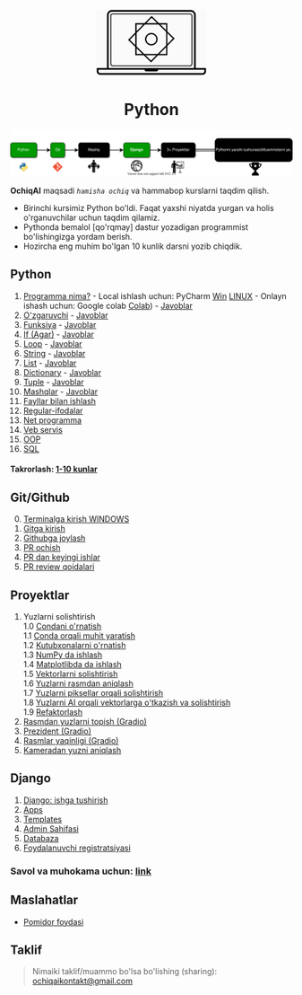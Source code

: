<p align="center">
<a href="ochiqai.com">
<img src="./images/logo.png" width=200>
</a>
<h1 align="center">Python</h1>


<p align="center">
  <a href="https://github.com/Elyorcv/ajoyib-python/blob/main/README.md" target="_blank">
      <img src="./images/intro.svg"/>
  </a>
</p>

**OchiqAI** maqsadi _`hamisha ochiq`_ va hammabop kurslarni taqdim qilish. 

* Birinchi kursimiz Python bo'ldi. Faqat yaxshi niyatda yurgan va holis o'rganuvchilar uchun taqdim qilamiz. 
* Pythonda bemalol [qo'rqmay] dastur yozadigan programmist bo'lishingizga yordam berish. 
* Hozircha eng muhim bo'lgan 10 kunlik darsni yozib chiqdik. 



## Python 

  1. [Programma nima?](./python/01-kun-Programma/01-kun.md) 
    - Local ishlash uchun: PyCharm [Win](./biblateka/pycharm_windows.md) [LINUX](no)
    - Onlayn ishash uchun: Google colab [Colab](./biblateka/google-colab-ishlash/google-colab-ochish.md))
    - [Javoblar](./python/01-kun-Programma/01-kun-javoblar.md)
  2. [O'zgaruvchi](./python/02-kun-O'zgaruvchi/02-kun.md) 
    - [Javoblar](./python/02-kun-O'zgaruvchi/02-kun-javoblar.md)
  3. [Funksiya](./python/03-kun-Funksiya/03-kun.md) 
    - [Javoblar](./python/03-kun-Funksiya/03-kun-javoblar.md)
  4. [If (Agar)](./python/04-kun-Agar/04-kun.md)
    - [Javoblar](./python/04-kun-Agar/04-kun-javoblar.md)
  5. [Loop](./python/05-kun-Loop/05-kun.md)
    - [Javoblar](./python/05-kun-Loop/05-kun-javoblar.md)
  6. [String](./python/06-kun-String/06-kun.md)
    - [Javoblar](./python/06-kun-String/06-kun-javoblar.md)
  7. [List](./python/07-kun-List/07-kun.md)
    - [Javoblar](./python/07-kun-List/07-kun-javoblar.md)
  8. [Dictionary](./python/08-kun-Dictionary/08-kun.md)
    - [Javoblar](./python/08-kun-Dictionary/08-kun-javoblar.md)
  9. [Tuple](./python/09-kun-Tuple/09-kun.md)
    - [Javoblar](./python/09-kun-Tuple/09-kun-javoblar.md)
  10. [Mashqlar](./python/10-kun-Mashqlar/10-kun.md)
    - [Javoblar](./python/10-kun-Mashqlar/10-kun-javoblar.md)
  11. [Fayllar bilan ishlash](./python/11-kun-Fayl/11-kun-fayl.md)
  12. [Regular-ifodalar](./python/12-kun-Regular-ifodalar/12-kun-regular-ifodalar.md)
  13. [Net programma](./python/13-kun-Net-Programma/13-net-programma.md)
  14. [Veb servis](./python/14-kun-Veb-servis/14-kun-veb-servis.md)
  15. [OOP](./python/15-kun-OOP/15-kun-oop.md)
  16. [SQL](./python/16-kun-SQL/16-kun-sql.md)

#### Takrorlash: [1-10 kunlar](./biblateka/python_shpagralka.pdf)


## Git/Github 
  0. [Terminalga kirish WINDOWS](./terminal/terminal_windows.md)
  1. [Gitga kirish](./github/Gitga_kirish.md)
  2. [Githubga joylash](./github/githubga_joylash.md)
  3. [PR ochish](./github/github_pr_qilish.md)
  4. [PR dan keyingi ishlar](./github/PRdan_keyingi_qadam.md)
  5. [PR review qoidalari](./github/PR_review_qoidalari.md)

## Proyektlar
  1. Yuzlarni solishtirish <br>
     1.0 [Condani o'rnatish](./projects/yuzlarni-taqqoslash/doklar/1-0-conda-urnatish.md) <br>
     1.1 [Conda orqali muhit yaratish](./projects/yuzlarni-taqqoslash/doklar/1-1-conda-muhit-yaratish.md) <br>
     1.2 [Kutubxonalarni o'rnatish](./projects/yuzlarni-taqqoslash/doklar/1-2-kutubxona-urnatish.md) <br>
     1.3 [NumPy da ishlash](./projects/yuzlarni-taqqoslash/doklar/1-3-numpy.md)<br>
     1.4 [Matplotlibda da ishlash](./projects/yuzlarni-taqqoslash/doklar/1-4-matplotlib.md)<br>
     1.5 [Vektorlarni solishtirish](./projects/yuzlarni-taqqoslash/doklar/1-5-vektorlarni-solishtirish.md)<br>
     1.6 [Yuzlarni rasmdan aniqlash](./projects/yuzlarni-taqqoslash/doklar/1-6-yuzni-rasmdan-aniqlash.md)<br>
     1.7 [Yuzlarni piksellar orqali solishtirish](./projects/yuzlarni-taqqoslash/doklar/1-7-yuzlarni-solishtirish-piksellar.md)<br>
     1.8 [Yuzlarni AI orqali vektorlarga o'tkazish va solishtirish](./projects/yuzlarni-taqqoslash/doklar/1-8-yuzlarni-solishtirish-AI.md)<br>
     1.9 [Refaktorlash](./projects/yuzlarni-taqqoslash/doklar/1-9-refaktorlash.md)
  2. [Rasmdan yuzlarni topish (Gradio)](./projects/gradio_apps/yuztop.py) 
  3. [Prezident (Gradio)](./projects/gradio_apps/prezident_aniqlash.py) 
  4. [Rasmlar yaqinligi (Gradio)](./projects/gradio_apps/yaqinlik_aniqlash.py)  <br>
  5. [Kameradan yuzni aniqlash](./projects/gradio_apps/kameradan_yuz_aniqlash.py)  <br>


## Django
   1. [Django: ishga tushirish](./django/01-blog-websayt/blog-proyekt/01-djangoni-urnatish.md)
   2. [Apps](./django/01-blog-websayt/blog-proyekt/02-apps.md)
   3. [Templates](./django/01-blog-websayt/blog-proyekt/03-templates.md)
   4. [Admin Sahifasi](./django/01-blog-websayt/blog-proyekt/04-admin-sahifasi.md)
   5. [Databaza](./django/01-blog-websayt/blog-proyekt/05-database.md)
   6. [Foydalanuvchi registratsiyasi](./django/01-blog-websayt/blog-proyekt/06-Ruyhatdan_utish.md)

### Savol va muhokama uchun: [link](https://github.com/ochiqai/python/discussions)


## Maslahatlar

- [Pomidor foydasi](https://github.com/ochiqai/python/blob/main/biblateka/pomidor_texnikasi.md)  

## Taklif

> Nimaiki taklif/muammo bo'lsa bo'lishing (sharing): ochiqaikontakt@gmail.com

